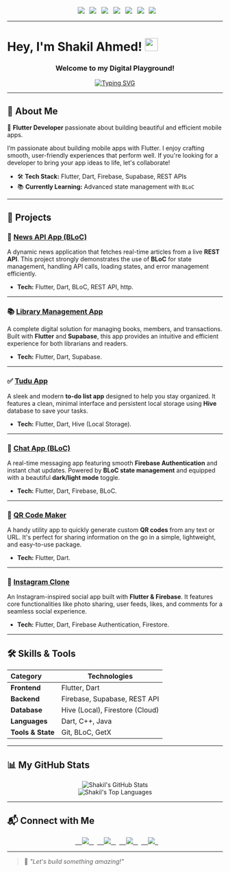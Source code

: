 <p align="center">
  <img src="https://img.shields.io/badge/FLUTTER-02569B?style=for-the-badge&logo=flutter&logoColor=white"/>
  <img src="https://img.shields.io/badge/DART-0175C2?style=for-the-badge&logo=dart&logoColor=white"/>
  <img src="https://img.shields.io/badge/FIREBASE-FFCA28?style=for-the-badge&logo=firebase&logoColor=white"/>
  <img src="https://img.shields.io/badge/State%20Management-BLoC-0052CC?style=for-the-badge&logo=bloc&logoColor=white"/>
  <img src="https://img.shields.io/badge/REST%20API-000000?style=for-the-badge&logo=swagger&logoColor=white"/>
  <img src="https://img.shields.io/badge/C++-00599C?style=for-the-badge&logo=c%2B%2B&logoColor=white"/>
  <img src="https://img.shields.io/badge/JAVA-007396?style=for-the-badge&logo=java&logoColor=white"/>
</p>

---

# Hey, I'm Shakil Ahmed! <img src="https://media.giphy.com/media/hvRJCLFzcasrR4ia7z/giphy.gif" width="30px">

<h3 align="center">Welcome to my Digital Playground!</h3>

<p align="center">
  <a href="https://github.com/denvercoder1/readme-typing-svg">
    <img src="https://readme-typing-svg.herokuapp.com?font=Fira+Code&size=25&pause=1000&color=27AE60&center=true&vCenter=true&width=435&lines=Passionate+Flutter+Developer;Building+Beautiful+UI%2Fs;Loves+to+solve+problems;Let's+build+something+amazing!" alt="Typing SVG" />
  </a>
</p>

---

## 🧠 About Me

🎯 **Flutter Developer** passionate about building beautiful and efficient mobile apps.

I’m passionate about building mobile apps with Flutter. I enjoy crafting smooth, user-friendly experiences that perform well. If you're looking for a developer to bring your app ideas to life, let's collaborate!

- 🛠️ **Tech Stack:** Flutter, Dart, Firebase, Supabase, REST APIs  
- 📚 **Currently Learning:** Advanced state management with `BLoC`  

---

## 🚀 Projects

### 📰 [**News API App (BLoC)**](https://github.com/Shakil-ahd/news_api_app_bloc)
A dynamic news application that fetches real-time articles from a live **REST API**. This project strongly demonstrates the use of **BLoC** for state management, handling API calls, loading states, and error management efficiently.
- **Tech:** Flutter, Dart, BLoC, REST API, http.

---

### 📚 [**Library Management App**](https://github.com/Shakil-ahd/library_management_system-main)  
A complete digital solution for managing books, members, and transactions. Built with **Flutter** and **Supabase**, this app provides an intuitive and efficient experience for both librarians and readers.
- **Tech:** Flutter, Dart, Supabase.

---

### ✅ [**Tudu App**](https://github.com/Shakil-ahd/Tudu-App)  
A sleek and modern **to-do list app** designed to help you stay organized. It features a clean, minimal interface and persistent local storage using **Hive** database to save your tasks.
- **Tech:** Flutter, Dart, Hive (Local Storage).

---

### 💬 [**Chat App (BLoC)**](https://github.com/Shakil-ahd/chat_app_test)  
A real-time messaging app featuring smooth **Firebase Authentication** and instant chat updates. Powered by **BLoC state management** and equipped with a beautiful **dark/light mode** toggle.
- **Tech:** Flutter, Dart, Firebase, BLoC.

---

### 🔳 [**QR Code Maker**](https://github.com/Shakil-ahd/qr-code-maker)  
A handy utility app to quickly generate custom **QR codes** from any text or URL. It's perfect for sharing information on the go in a simple, lightweight, and easy-to-use package.
- **Tech:** Flutter, Dart.

---

### 📸 [**Instagram Clone**](https://github.com/Shakil-ahd/instagram_app)  
An Instagram-inspired social app built with **Flutter & Firebase**. It features core functionalities like photo sharing, user feeds, likes, and comments for a seamless social experience.
- **Tech:** Flutter, Dart, Firebase Authentication, Firestore.

---

## 🛠️ Skills & Tools

| Category       | Technologies |
|----------------|--------------|
| **Frontend**   | Flutter, Dart |
| **Backend**    | Firebase, Supabase, REST API |
| **Database**   | Hive (Local), Firestore (Cloud) |
| **Languages**  | Dart, C++, Java |
| **Tools & State** | Git, BLoC, GetX |

---

## 📊 My GitHub Stats

<p align="center">
  <img src="https://github-readme-stats.vercel.app/api?username=Shakil-ahd&show_icons=true&theme=radical&hide_border=true&include_all_commits=true&count_private=true" alt="Shakil's GitHub Stats"/>
  <br/>
  <img src="https://github-readme-stats.vercel.app/api/top-langs/?username=Shakil-ahd&layout=compact&theme=radical&hide_border=true" alt="Shakil's Top Languages"/>
</p>

---

## 📬 Connect with Me

<p align="center">
  <a href="mailto:shakilahmed.of@gmail.com">
    <img src="https://img.shields.io/badge/Email-D14836?style=for-the-badge&logo=gmail&logoColor=white"/>
  </a>
  <a href="https://www.linkedin.com/in/shakil-ahmed22">
    <img src="https://img.shields.io/badge/LinkedIn-0077B5?style=for-the-badge&logo=linkedin&logoColor=white"/>
  </a>
  <a href="https://facebook.com/shakilahmed.of">
    <img src="https://img.shields.io/badge/Facebook-1877F2?style=for-the-badge&logo=facebook&logoColor=white"/>
  </a>
  <a href="https://github.com/Shakil-ahd">
    <img src="https://img.shields.io/badge/GitHub-100000?style=for-the-badge&logo=github&logoColor=white"/>
  </a>
</p>

---

> 🌱 *"Let's build something amazing!"*
